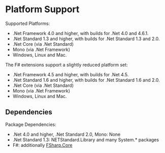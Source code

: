 Platform Support
================

Supported Platforms:

- .Net Framework 4.0 and higher, with builds for .Net 4.0 and 4.6.1.
- .Net Standard 1.3 and higher, with builds for .Net Standard 1.3 and 2.0.
- .Net Core (via .Net Standard)
- Mono (via .Net Framework)
- Windows, Linux and Mac.

The F# extensions support a slightly reduced platform set:

- .Net Framework 4.5 and higher, with builds for .Net 4.5.
- .Net Standard 1.6 and higher, with builds for .Net Standard 1.6 and 2.0.
- .Net Core (via .Net Standard)
- Mono (via .Net Framework)
- Windows, Linux and Mac.


Dependencies
------------

Package Dependencies:

- .Net 4.0 and higher, .Net Standard 2.0, Mono: None
- .Net Standard 1.3: NETStandard.Library and many System.* packages
- F#: additionally [FSharp.Core](https://www.nuget.org/packages/FSharp.Core)
